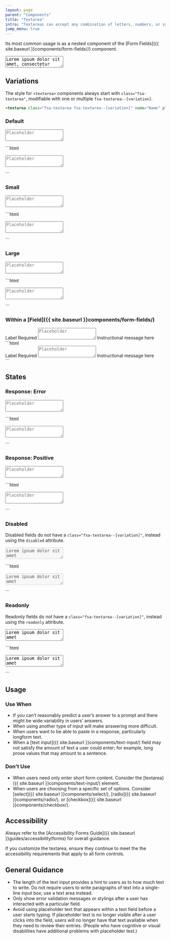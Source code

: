 ```yaml
---
layout: page
parent: "Components"
title: "Textarea"
intro: "Textareas can accept any combination of letters, numbers, or symbols - typically longform user entry across multiple lines."
jump_menu: true
---
```


Its most common usage is as a nested component of the [Form Fields]({{ site.baseurl }}components/form-fields//) component.

<div class="ds-preview">
  <p>
    <textarea class="fsa-textarea" name="Name" placeholder="Placeholder">Lorem ipsum dolor sit amet, consectetur adipisicing elit, sed do eiusmod tempor incididunt ut labore et dolore magna aliqua. Ut enim ad minim veniam, quis nostrud exercitation ullamco laboris nisi ut aliquip ex ea commodo consequat. Duis aute irure dolor in reprehenderit in voluptate velit esse cillum dolore eu fugiat nulla pariatur. Excepteur sint occaecat cupidatat non proident, sunt in culpa qui officia deserunt mollit anim id est laborum.</textarea>
  </p>
</div>

## Variations

The style for `<textarea>` components always start with `class="fsa-textarea"`, modifiable with one or multiple `fsa-textarea--[variation]`.

```html
<textarea class="fsa-textarea fsa-textarea--[variation]" name="Name" placeholder="Placeholder"></textarea>
```

### Default

<div class="ds-preview">
  <p><textarea class="fsa-textarea" name="1324hgxi" placeholder="Placeholder"></textarea></p>
</div>
```html
<p><textarea class="fsa-textarea" name="1324hgxi" placeholder="Placeholder"></textarea></p>
```

### Small

<div class="ds-preview">
  <p><textarea class="fsa-textarea fsa-textarea--small" name="hj8h23gxi" placeholder="Placeholder"></textarea></p>
</div>
```html
<p><textarea class="fsa-textarea fsa-textarea--small" name="hj8h23gxi" placeholder="Placeholder"></textarea></p>
```

### Large

<div class="ds-preview">
  <p><textarea class="fsa-textarea fsa-textarea--large" name="hj8h2hjkjxi" placeholder="Placeholder"></textarea></p>
</div>
```html
<p><textarea class="fsa-textarea fsa-textarea--large" name="hj8h2hjkjxi" placeholder="Placeholder"></textarea></p>
```

### Within a [Field]({{ site.baseurl }}components/form-fields/)

<div class="ds-preview">
  <div class="fsa-field">
    <label class="fsa-field__label" for="UNIQUE-ID-88s8SUGg">Label <span class="fsa-field__label-desc">Required</span></label>
    <textarea class="fsa-textarea fsa-field__item" placeholder="Placeholder" id="UNIQUE-ID-88s8SUGg" aria-describedby="lorem-88s8SUGg-help-4" aria-required="true" name="UNIQUE-ID-88s8SUGg"></textarea>
    <span class="fsa-field__help" id="lorem-88s8SUGg-help-4">Instructional message here</span>
  </div>
</div>
```html
<div class="fsa-field">
  <label class="fsa-field__label" for="UNIQUE-ID-88s8SUGg">Label <span class="fsa-field__label-desc">Required</span></label>
  <textarea class="fsa-textarea fsa-field__item" placeholder="Placeholder" id="UNIQUE-ID-88s8SUGg" aria-describedby="lorem-88s8SUGg-help-4" aria-required="true" name="UNIQUE-ID-88s8SUGg"></textarea>
  <span class="fsa-field__help" id="lorem-88s8SUGg-help-4">Instructional message here</span>
</div>
```

## States

### Response: Error

<div class="ds-preview">
  <p><textarea class="fsa-textarea fsa-textarea--error" name="hloremjkjxi" placeholder="Placeholder"></textarea></p>
</div>
```html
<p><textarea class="fsa-textarea fsa-textarea--error" name="hloremjkjxi" placeholder="Placeholder"></textarea></p>
```

### Response: Positive

<div class="ds-preview">
  <p><textarea class="fsa-textarea fsa-textarea--positive" name="hloremipsxi" placeholder="Placeholder"></textarea></p>
</div>
```html
<p><textarea class="fsa-textarea fsa-textarea--positive" name="hloremipsxi" placeholder="Placeholder"></textarea></p>
```

### Disabled

Disabled fields do not have a `class="fsa-textarea--[variation]"`, instead using the `disabled` attribute.

<div class="ds-preview">
  <p><textarea class="fsa-textarea" disabled="disabled" name="iephg" placeholder="Placeholder">Lorem ipsum dolor sit amet</textarea></p>
</div>
```html
<p><textarea class="fsa-textarea" disabled="disabled" name="iephg" placeholder="Placeholder">Lorem ipsum dolor sit amet</textarea></p>
```

### Readonly

Readonly fields do not have a `class="fsa-textarea--[variation]"`, instead using the `readonly` attribute.

<div class="ds-preview">
  <p><textarea class="fsa-textarea" readonly="readonly" name="ilozuphg" placeholder="Placeholder">Lorem ipsum dolor sit amet</textarea></p>
</div>
```html
<p><textarea class="fsa-textarea" readonly="readonly" name="ilozuphg" placeholder="Placeholder">Lorem ipsum dolor sit amet</textarea></p>
```

## Usage

### Use When

* If you can’t reasonably predict a user’s answer to a prompt and there might be wide variability in users’ answers.
* When using another type of input will make answering more difficult.
* When users want to be able to paste in a response, particularly longform text.
* When a [text input]({{ site.baseurl }}components/text-input/) field may not satisfy the amount of text a user could enter; for example, long prose values that may amount to a sentence.

### Don't Use

* When users need only enter short form content. Consider the [textarea]({{ site.baseurl }}components/text-input/) element.
* When users are choosing from a specific set of options. Consider [select]({{ site.baseurl }}components/select/), [radio]({{ site.baseurl }}components/radio/), or [checkbox]({{ site.baseurl }}components/checkbox/).


## Accessibility

Always refer to the [Accessibility Forms Guide]({{ site.baseurl }}guides/accessibility/forms) for overall guidance.

If you customize the textarea, ensure they continue to meet the the accessibility requirements that apply to all form controls.

## General Guidance

* The length of the text input provides a hint to users as to how much text to write. Do not require users to write paragraphs of text into a single-line input box; use a text area instead.
* Only show error validation messages or stylings after a user has interacted with a particular field.
* Avoid using placeholder text that appears within a text field before a user starts typing. If placeholder text is no longer visible after a user clicks into the field, users will no longer have that text available when they need to review their entries. (People who have cognitive or visual disabilities have additional problems with placeholder text.)

<!-- ## Related Resources

* [Lorem](lorem)
* [Ipsum](ipsum)
* [Dolor](dolor)
* [Sit](sit)
* [Amet](amet) -->
